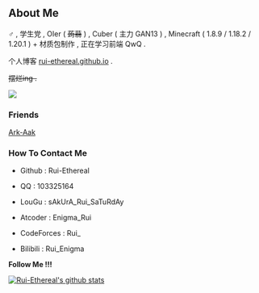 ## About Me

♂ , 学生党 , OIer ( ~~蒟蒻~~ ) , Cuber ( 主力 GAN13 ) , Minecraft ( 1.8.9 / 1.18.2 / 1.20.1 ) + 材质包制作 , 正在学习前端 QwQ .

个人博客 [rui-ethereal.github.io](https://rui-ethereal.github.io/) .

~~摆烂ing .~~

![](Bilibili:BV1mp4y1P7hu)

### Friends

[Ark-Aak](https://github.com/Ark-Aak)

### How To Contact Me

- Github : Rui-Ethereal

- QQ : 103325164

- LouGu : sAkUrA_Rui_SaTuRdAy

- Atcoder : Enigma_Rui
  
- CodeForces : Rui_

- Bilibili : Rui_Enigma

**Follow Me !!!**

[![Rui-Ethereal's github stats](https://github-readme-stats.vercel.app/api?username=Rui-Ethereal&theme=blue-black)](https://github.com/Rui-Ethereal/github-readme-stats)
